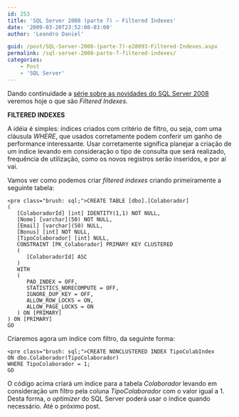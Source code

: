 ```yaml
---
id: 253
title: 'SQL Server 2008 (parte 7) – Filtered Indexes'
date: '2009-03-20T23:52:00-03:00'
author: 'Leandro Daniel'

guid: /post/SQL-Server-2008-(parte-7)-e28093-Filtered-Indexes.aspx
permalink: /sql-server-2008-parte-7-filtered-indexes/
categories:
    - Post
    - 'SQL Server'
---
```


Dando continuidade a [série sobre as novidades do SQL Server 2008](http://www.leandrodaniel.com/?tag=/sql+server+2008) veremos hoje o que são *Filtered Indexes*.

 **FILTERED INDEXES**

A idéia é simples: índices criados com critério de filtro, ou seja, com uma cláusula *WHERE*, que usados corretamente podem conferir um ganho de performance interessante. Usar corretamente significa planejar a criação de um índice levando em consideração o tipo de consulta que será realizado, frequência de utilização, como os novos registros serão inseridos, e por aí vai.

Vamos ver como podemos criar *filtered indexes* criando primeiramente a seguinte tabela:

```
<pre class="brush: sql;">CREATE TABLE [dbo].[Colaborador]
(
   [ColaboradorId] [int] IDENTITY(1,1) NOT NULL,
   [Nome] [varchar](50) NOT NULL,
   [Email] [varchar](50) NULL,
   [Bonus] [int] NOT NULL,
   [TipoColaborador] [int] NULL,
   CONSTRAINT [PK_Colaborador] PRIMARY KEY CLUSTERED 
   (
      [ColaboradorId] ASC
   )
   WITH 
   (
      PAD_INDEX = OFF, 
      STATISTICS_NORECOMPUTE = OFF, 
      IGNORE_DUP_KEY = OFF, 
      ALLOW_ROW_LOCKS = ON, 
      ALLOW_PAGE_LOCKS = ON
   ) ON [PRIMARY]
) ON [PRIMARY]
GO
```

Criaremos agora um índice com filtro, da seguinte forma:

```
<pre class="brush: sql;">CREATE NONCLUSTERED INDEX TipoColabIndex 
ON dbo.Colaborador(TipoColaborador)
WHERE TipoColaborador = 1;
GO
```

O código acima criará um índice para a tabela *Colaborador* levando em consideração um filtro pela coluna *TipoColaborador* com o valor igual a 1. Desta forma, o *optimizer* do SQL Server poderá usar o índice quando necessário. Até o próximo post.